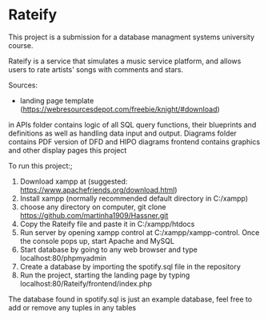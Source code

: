 # Rateify

This project is a submission for a database managment systems university course.

Rateify is a service that simulates a music service platform, and allows users to rate artists' songs with comments and stars.

Sources:
- landing page template (https://webresourcesdepot.com/freebie/knight/#download)


in APIs folder contains logic of all SQL query functions, their blueprints and definitions as well as handling data input and output.
Diagrams folder contains PDF version of DFD and HIPO diagrams
frontend contains graphics and other display pages this project

To run this project:;
1. Download xampp at (suggested: https://www.apachefriends.org/download.html)
2. Install xampp (normally recommended default directory in C:/xampp)
3. choose any directory on computer, git clone https://github.com/martinha1909/Hassner.git
4. Copy the Rateify file and paste it in C:/xampp/htdocs
5. Run server by opening xampp control at C:/xampp/xampp-control. Once the console pops up, start Apache and MySQL
6. Start database by going to any web browser and type localhost:80/phpmyadmin
7. Create a database by importing the spotify.sql file in the repository
8. Run the project, starting the landing page by typing localhost:80/Rateify/frontend/index.php

The database found in spotify.sql is just an example database, feel free to add or remove any tuples in any tables